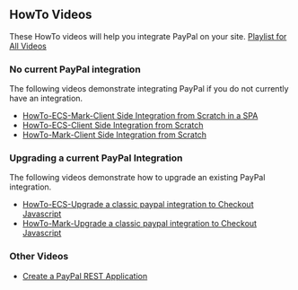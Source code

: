 ## HowTo Videos
These HowTo videos will help you integrate PayPal on your site.  [Playlist for All Videos](https://www.youtube.com/playlist?list=PLAlKnErU5lvhj3Fqr5hrBxm3CgsQXpEeK)

### No current PayPal integration
The following videos demonstrate integrating PayPal if you do not currently have an integration.
* [HowTo-ECS-Mark-Client Side Integration from Scratch in a SPA](https://youtu.be/k3w1471BN3k)
* [HowTo-ECS-Client Side Integration from Scratch](https://youtu.be/5CDOC2cUUlM)
* [HowTo-Mark-Client Side Integration from Scratch](https://youtu.be/8lrW4tUlZfI)

### Upgrading a current PayPal Integration
The following videos demonstrate how to upgrade an existing PayPal integration.
* [HowTo-ECS-Upgrade a classic paypal integration to Checkout Javascript](https://youtu.be/S_DUmOGg9oo)
* [HowTo-Mark-Upgrade a classic paypal integration to Checkout Javascript](https://youtu.be/YXXo8X0XsT4)

### Other Videos
* [Create a PayPal REST Application](https://youtu.be/mhUg73r3-Vk)